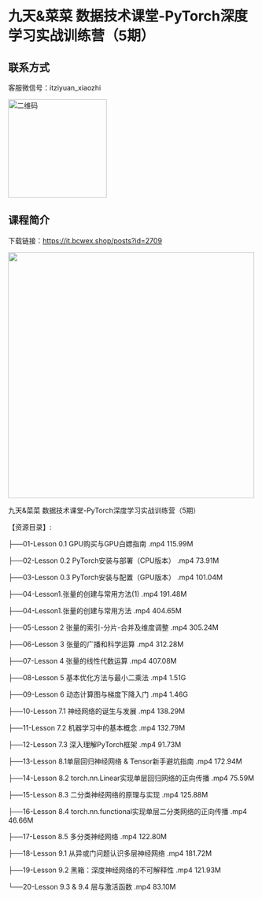 # 九天&#038;菜菜 数据技术课堂-PyTorch深度学习实战训练营（5期）

## 联系方式

客服微信号：itziyuan_xiaozhi

<img src="https://ziyuanyun.oss-cn-guangzhou.aliyuncs.com/common/20240614073449/666b82192834a.jpg" width="200" height="200" alt="二维码">

## 课程简介

下载链接：https://it.bcwex.shop/posts?id=2709

<img src="https://ziyuanyun.oss-cn-guangzhou.aliyuncs.com/yun/20240515184234/6644919a09b3a.jpg" width="500" alt="">

  九天&amp;菜菜 数据技术课堂-PyTorch深度学习实战训练营（5期）



 【资源目录】:

 ├──01-Lesson 0.1 GPU购买与GPU白嫖指南 .mp4 115.99M

 ├──02-Lesson 0.2 PyTorch安装与部署（CPU版本） .mp4 73.91M

 ├──03-Lesson 0.3 PyTorch安装与配置（GPU版本） .mp4 101.04M

 ├──04-Lesson1.张量的创建与常用方法(1) .mp4 191.48M

 ├──04-Lesson1.张量的创建与常用方法 .mp4 404.65M

 ├──05-Lesson 2 张量的索引-分片-合并及维度调整 .mp4 305.24M

 ├──06-Lesson 3 张量的广播和科学运算 .mp4 312.28M

 ├──07-Lesson 4 张量的线性代数运算 .mp4 407.08M

 ├──08-Lesson 5 基本优化方法与最小二乘法 .mp4 1.51G

 ├──09-Lesson 6 动态计算图与梯度下降入门 .mp4 1.46G

 ├──10-Lesson 7.1 神经网络的诞生与发展 .mp4 138.29M

 ├──11-Lesson 7.2 机器学习中的基本概念 .mp4 132.79M

 ├──12-Lesson 7.3 深入理解PyTorch框架 .mp4 91.73M

 ├──13-Lesson 8.1单层回归神经网络 &amp; Tensor新手避坑指南 .mp4 172.94M

 ├──14-Lesson 8.2 torch.nn.Linear实现单层回归网络的正向传播 .mp4 75.59M

 ├──15-Lesson 8.3 二分类神经网络的原理与实现 .mp4 125.88M

 ├──16-Lesson 8.4 torch.nn.functional实现单层二分类网络的正向传播 .mp4 46.66M

 ├──17-Lesson 8.5 多分类神经网络 .mp4 122.80M

 ├──18-Lesson 9.1 从异或门问题认识多层神经网络 .mp4 181.72M

 ├──19-Lesson 9.2 黑箱：深度神经网络的不可解释性 .mp4 121.93M

 └──20-Lesson 9.3 &amp; 9.4 层与激活函数 .mp4 83.10M

  
